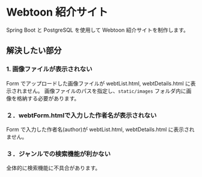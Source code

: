 # Webtoon 紹介サイト

Spring Boot と PostgreSQL を使用して Webtoon 紹介サイトを制作します。

## 解決したい部分

### 1. 画像ファイルが表示されない

Form でアップロードした画像ファイルが webtList.html, webtDetails.html に表示されません。
画像ファイルのパスを指定し、`static/images` フォルダ内に画像を格納する必要があります。

### ２．webtForm.htmlで入力した作者名が表示されない

Form で入力した作者名(author)が webtList.html, webtDetails.html に表示されません。

### ３．ジャンルでの検索機能が利かない

全体的に検索機能に不具合があります。
